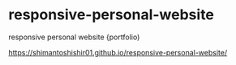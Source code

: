 # responsive-personal-website
responsive personal website {portfolio)

 https://shimantoshishir01.github.io/responsive-personal-website/
